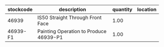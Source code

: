 |stockcode|description|quantity|location|
|---------|-----------|--------|--------|
|46939|IS50 Straight Through Front Face|1.00||
|46939-F1|Painting Operation to Produce 46939-P1|1.00||
